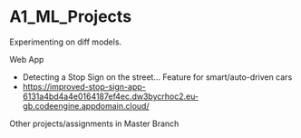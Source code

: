 # A1_ML_Projects
Experimenting on diff models.

Web App
- Detecting a Stop Sign on the street... Feature for smart/auto-driven cars
- https://improved-stop-sign-app-6131a4bd4a4e0164187ef4ec.dw3bycrhoc2.eu-gb.codeengine.appdomain.cloud/

Other projects/assignments in Master Branch
